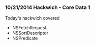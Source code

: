### 10/21/2014 Hackwich - Core Data 1
Today's hackwich covered  

* NSFetchRequest. 
* NSSortDescriptor
* NSPredicate